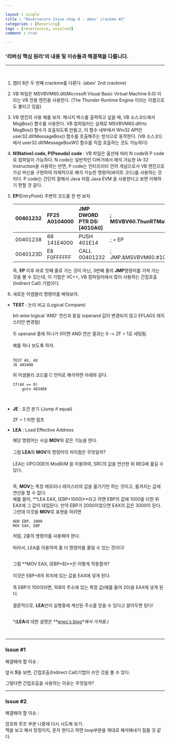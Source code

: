 ```yaml
---

layout : single
title : "Reversecore Issue chap 8 - abex' crackme #2"
categories : [Reversing]
tags : [reversecore, unsolved]
comment : true

---
```


### '리버싱 핵심 원리'의 내용 및 이슈들과 해결책을 다룹니다.


---

<br/>


1. 챕터 8은 두 번째 crackme를 다룬다. (abex' 2nd crackme)

2. VB 파일은 MSVBVM60.dll(Microsoft Visual Basic Virtual Machine 6.0) 이라는 VB 전용 엔진을 사용한다. (The Thunder Runtime Engine 이라는 이름으로도 불리고 있음)

3. VB 엔진의 사용 예를 보자. 메시지 박스를 출력하고 싶을 때, VB 소스코드에서 MsgBox() 함수를 사용한다. VB 컴파일러는 실제로 MSVBVM60.dll!rtc MsgBox() 함수가 호출되도록 만들고, 이 함수 내부에서 Win32 API인 user32.dll!MessageBox() 함수를 호출해주는 방식으로 동작한다. (VB 소스코드에서 user32.dll!MessageBoxW() 함수를 직접 호출하는 것도 가능하다)

4. **N(Native) code, P(Pseudo) code** : 
  VB 파일은 옵션에 따라 N code와 P code로 컴파일이 가능하다. N code는 일반적인 디버거에서 해석 가능한 IA-32 Instruction을 사용하는 반면, P code는 인터프리터 언어 개념으로서 VB 엔진으로 가상 머신을 구현하여 자체적으로 해석 가능한 명령어(바이트 코드)를 사용하는 것이다. P code는 간단히 말해서 Java 처럼 Java EVM 을 사용한다고 보면 이해하기 편할 것 같다.

5. **EP**(EntryPoint) 주변의 코드를 한 번 보자.

	00401232 | FF25 A0104000 | JMP DWORD PTR DS:[4010A0] | ; MSVBV60.ThunRTMain
	|:------|:--------|:---------|:--------|
	00401238 | 68 141E4000 | PUSH 401E14 | ; = EP
	0040123D | E8 F0FFFFFF | CALL 00401232 | ; JMP.&MSVBVM60.#100

	즉, **EP** 이후 바로 첫째 줄로 가는 것이 아닌, 3번째 줄의 **JMP**명령어를 거쳐 가는 것을 볼 수 있는데, 이 기법은 VC++, VB 컴파일러에서 많이 사용하는 간접호출 (Indirect Call) 기법이다.


6. 새로운 어셈블리 명령어를 배워보자.

- **TEST** : 논리 비교 (Logical Compare)

  bit-wise logical 'AND' 연산과 동일 (operand 값이 변경되지 않고 EFLAGS 레지스터만 변경됨)<br/><br/>
  두 operand 중에 하나가 0이면 AND 연산 결과는 0 -> ZF = 1로 세팅됨.<br/><br/>
  예를 하나 보도록 하자.<br/><br/>

	  TEST AX, AX
	  JE 403408

  위 어셈블리 코드를 C 언어로 해석하면 아래와 같다. <br/>

	  If(AX == 0)
	      goto 403408
  <br/>
- **JE** : 조건 분기 (Jump if equal)

  ZF = 1 이면 점프

- **LEA** : Load Effective Address

  해당 명령어는 사실 **MOV**와 같은 기능을 한다. <br/><br/>
  그럼 **LEA**와 **MOV**의 명령어의 차이점은 무엇일까? <br/><br/>
  LEA는 OPCODE의 ModR/M 을 이용하여, SRC의 값을 연산한 뒤 REG에 옮길 수 있다.<br/><br/>

  즉, **MOV**는 특정 메모리나 레지스터의 값을 옮기기만 하는 것이고, 
  옮겨지는 값에 연산을 할 수 없다.<br/>
  예를 들어, **LEA EAX, [EBP+1000]**라고 하면
  EBP의 값에 1000을 더한 뒤 EAX에 그 값이 대입된다.
  만약 EBP가 2000이었으면 EAX의 값은 3000이 된다.
  그런데 이것을 **MOV**로 표현을 하려면<br/>

	  ADD EBP, 1000
	  MOV EAX, EBP

  처럼, 2줄의 명령어를 사용해야 한다.<br/><br/>
  따라서, LEA를 이용하여 좀 더 명령어를 줄일 수 있는 것이다!<br/><br/>

  그럼 **MOV EAX, [EBP+8]**은 어떻게 작동할까?<br/><br/>
  이것은 EBP+8의 위치에 있는 값을 EAX에 넣게 된다.<br/><br/>
  즉 EBP가 100이라면, 108의 주소에 있는 특정 값(예를 들어 20)을 EAX에 넣게 된다.<br/><br/>
  결론적으로, **LEA**만이 실행중에 계산된 주소를 얻을 수 있다고 알아두면 된다!<br/><br/>

  *(**LEA**에 대한 설명은 **[enes's blog](http://enes.tistory.com/entry/MOVE와-LEA-명령의-차이점)**에서 가져옴.)*

  



<br/>


---



### Issue #1

해결해야 할 이슈 : 


앞서 ***5***을 보면, 간접호출(Indirect Call)기법이 쓰인 것을 볼 수 있다. 

그렇다면 간접호출을 사용하는 이유는 무엇일까?


---


### Issue #2

해결해야 할 이슈 : 

암호화 루프 부분 나중에 다시 시도해 보기. <br/>
책을 보고 해서 망정이지, 혼자 한다고 하면 loop부분을 제대로 해석해내기 힘들 것 같다.

